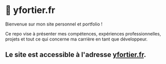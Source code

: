 # 🍕 yfortier.fr

Bienvenue sur mon site personnel et portfolio ! 

Ce repo vise à présenter mes compétences, expériences professionnelles, projets et tout ce qui concerne ma carrière en tant que développeur. 

## Le site est accessible à l'adresse [yfortier.fr](https://www.yfortier.fr).